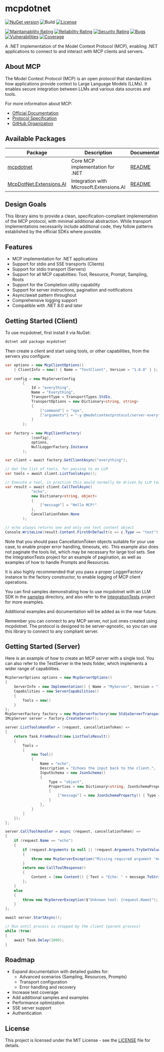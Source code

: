 # mcpdotnet
[![NuGet version](https://img.shields.io/nuget/v/mcpdotnet.svg)](https://www.nuget.org/packages/mcpdotnet/)
![Build](https://github.com/PederHP/mcpdotnet/actions/workflows/ci.yml/badge.svg?branch=main)
[![License](https://img.shields.io/badge/license-MIT-blue.svg)](LICENSE)

[![Maintainability Rating](https://sonarcloud.io/api/project_badges/measure?project=PederHP_mcpdotnet&metric=sqale_rating)](https://sonarcloud.io/summary/new_code?id=PederHP_mcpdotnet)
[![Reliability Rating](https://sonarcloud.io/api/project_badges/measure?project=PederHP_mcpdotnet&metric=reliability_rating)](https://sonarcloud.io/summary/new_code?id=PederHP_mcpdotnet)
[![Security Rating](https://sonarcloud.io/api/project_badges/measure?project=PederHP_mcpdotnet&metric=security_rating)](https://sonarcloud.io/summary/new_code?id=PederHP_mcpdotnet)
[![Bugs](https://sonarcloud.io/api/project_badges/measure?project=PederHP_mcpdotnet&metric=bugs)](https://sonarcloud.io/summary/new_code?id=PederHP_mcpdotnet)
[![Vulnerabilities](https://sonarcloud.io/api/project_badges/measure?project=PederHP_mcpdotnet&metric=vulnerabilities)](https://sonarcloud.io/summary/new_code?id=PederHP_mcpdotnet)
[![Coverage](https://sonarcloud.io/api/project_badges/measure?project=PederHP_mcpdotnet&metric=coverage)](https://sonarcloud.io/summary/new_code?id=PederHP_mcpdotnet)

A .NET implementation of the Model Context Protocol (MCP), enabling .NET applications to connect to and interact with MCP clients and servers.

## About MCP

The Model Context Protocol (MCP) is an open protocol that standardizes how applications provide context to Large Language Models (LLMs). It enables secure integration between LLMs and various data sources and tools.

For more information about MCP:
- [Official Documentation](https://modelcontextprotocol.io/)
- [Protocol Specification](https://spec.modelcontextprotocol.io/)
- [GitHub Organization](https://github.com/modelcontextprotocol)

## Available Packages

| Package | Description | Documentation |
|---------|-------------|---------------|
| [mcpdotnet](src/mcpdotnet) | Core MCP implementation for .NET | [README](README.md) |
| [McpDotNet.Extensions.AI](src/McpDotNet.Extensions.AI) | Integration with Microsoft.Extensions.AI | [README](src/McpDotNet.Extensions.AI/README.md) |

## Design Goals

This library aims to provide a clean, specification-compliant implementation of the MCP protocol, with minimal additional abstraction. While transport implementations necessarily include additional code, they follow patterns established by the official SDKs where possible.

## Features

- MCP implementation for .NET applications
- Support for stdio and SSE transports (Clients)
- Support for stdio transport (Servers)
- Support for all MCP capabilities: Tool, Resource, Prompt, Sampling, Roots
- Support for the Completion utility capability
- Support for server instructions, pagination and notifications
- Async/await pattern throughout
- Comprehensive logging support
- Compatible with .NET 8.0 and later

## Getting Started (Client)

To use mcpdotnet, first install it via NuGet:

```powershell
dotnet add package mcpdotnet
```

Then create a client and start using tools, or other capabilities, from the servers you configure:
```csharp
var options = new McpClientOptions() 
    { ClientInfo = new() { Name = "TestClient", Version = "1.0.0" } };
	
var config = new McpServerConfig
        {
            Id = "everything",
            Name = "Everything",
            TransportType = TransportTypes.StdIo,
            TransportOptions = new Dictionary<string, string>
            {
                ["command"] = "npx",
                ["arguments"] = "-y @modelcontextprotocol/server-everything",
            }
        };
		
var factory = new McpClientFactory(
            [config],
            options,
            NullLoggerFactory.Instance
        );

var client = await factory.GetClientAsync("everything");

// Get the list of tools, for passing to an LLM
var tools = await client.ListToolsAsync();

// Execute a tool, in practice this would normally be driven by LLM tool invocations
var result = await client.CallToolAsync(
            "echo",
            new Dictionary<string, object>
            {
                ["message"] = "Hello MCP!"
            },
            CancellationToken.None
        );

// echo always returns one and only one text content object
Console.WriteLine(result.Content.FirstOrDefault(c => c.Type == "text").Text);
```

Note that you should pass CancellationToken objects suitable for your use case, to enable proper error handling, timeouts, etc. This example also does not paginate the tools list, which may be necessary for large tool sets. See the IntegrationTests project for an example of pagination, as well as examples of how to handle Prompts and Resources.

It is also highly recommended that you pass a proper LoggerFactory instance to the factory constructor, to enable logging of MCP client operations.

You can find samples demonstrating how to use mcpdotnet with an LLM SDK in the [samples](samples) directory, and also refer to the [IntegrationTests](test/McpDotNet.IntegrationTests) project for more examples.

Additional examples and documentation will be added as in the near future.

Remember you can connect to any MCP server, not just ones created using mcpdotnet. The protocol is designed to be server-agnostic, so you can use this library to connect to any compliant server.

## Getting Started (Server)

Here is an example of how to create an MCP server with a single tool. You can also refer to the TestServer in the tests folder, which implements a wider range of capabilities.

```csharp
McpServerOptions options = new McpServerOptions()
{
    ServerInfo = new Implementation() { Name = "MyServer", Version = "1.0.0" },
    Capabilities = new ServerCapabilities()
    {
        Tools = new()
    }
};
McpServerFactory factory = new McpServerFactory(new StdioServerTransport("MyServer", loggerFactory), options, loggerFactory);
IMcpServer server = factory.CreateServer();

server.ListToolsHandler = (request, cancellationToken) =>
{
    return Task.FromResult(new ListToolsResult()
    {
        Tools = 
        [
            new Tool()                
            {
                Name = "echo",
                Description = "Echoes the input back to the client.",
                InputSchema = new JsonSchema()
                {
                    Type = "object",
                    Properties = new Dictionary<string, JsonSchemaProperty>()
                    {
                        ["message"] = new JsonSchemaProperty() { Type = "string", Description = "The input to echo back." }
                    }
                },
            }
        ]
    });
};

server.CallToolHandler = async (request, cancellationToken) =>
{
    if (request.Name == "echo")
    {
        if (request.Arguments is null || !request.Arguments.TryGetValue("message", out var message))
        {
            throw new McpServerException("Missing required argument 'message'");
        }
        return new CallToolResponse()
        {
            Content = [new Content() { Text = "Echo: " + message.ToString(), Type = "text" }]
        };
    }
    else
    {
        throw new McpServerException($"Unknown tool: {request.Name}");
    }
};

await server.StartAsync();

// Run until process is stopped by the client (parent process)
while (true)
{
    await Task.Delay(1000);
}
```

## Roadmap

- Expand documentation with detailed guides for:
  - Advanced scenarios (Sampling, Resources, Prompts)
  - Transport configuration
  - Error handling and recovery
- Increase test coverage
- Add additional samples and examples
- Performance optimization
- SSE server support
- Authentication

## License

This project is licensed under the MIT License - see the [LICENSE](LICENSE) file for details.
